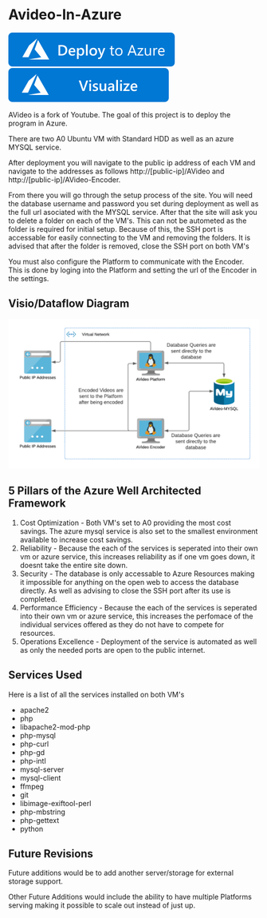 # Avideo-In-Azure
[![Deploy To Azure](https://raw.githubusercontent.com/Azure/azure-quickstart-templates/master/1-CONTRIBUTION-GUIDE/images/deploytoazure.svg?sanitize=true)](https://portal.azure.com/#create/Microsoft.Template/uri/https%3A%2F%2Fraw.githubusercontent.com%2Fccook45%2FAvideo-In-Azure%2Fmain%2Ftemplate.json)
[![Visualize](https://raw.githubusercontent.com/Azure/azure-quickstart-templates/master/1-CONTRIBUTION-GUIDE/images/visualizebutton.svg?sanitize=true)](http://armviz.io/#/?load=https%3A%2F%2Fraw.githubusercontent.com%2Fccook45%2FAvideo-In-Azure%2Fmain%2Ftemplate.json)

AVideo is a fork of Youtube. The goal of this project is to deploy the program in Azure.

There are two A0 Ubuntu VM with Standard HDD as well as an azure MYSQL service.

After deployment you will navigate to the public ip address of each VM and navigate to the addresses as follows http://[public-ip]/AVideo and http://[public-ip]/AVideo-Encoder.

From there you will go through the setup process of the site. You will need the database username and password you set during deployment as well as the full url asociated with the MYSQL service. After that the site will ask you to delete a folder on each of the VM's. This can not be autometed as the folder is required for initial setup. Because of this, the SSH port is accessable for easily connecting to the VM and removing the folders. It is advised that after the folder is removed, close the SSH port on both VM's

You must also configure the Platform to communicate with the Encoder. This is done by loging into the Platform and setting the url of the Encoder in the settings.

## Visio/Dataflow Diagram
![](Dataflow.png)

## 5 Pillars of the Azure Well Architected Framework
1. Cost Optimization - Both VM's set to A0 providing the most cost savings. The azure mysql service is also set to the smallest environment available to increase cost savings.
2. Reliability - Because the each of the services is seperated into their own vm or azure service, this increases reliability as if one vm goes down, it doesnt take the entire site down.
3. Security - The database is only accessable to Azure Resources making it impossible for anything on the open web to access the database directly. As well as advising to close the SSH port after its use is completed.
4. Performance Efficiency - Because the each of the services is seperated into their own vm or azure service, this increases the perfomace of the individual services offered as they do not have to compete for resources.
5. Operations Excellence - Deployment of the service is automated as well as only the needed ports are open to the public internet.

## Services Used
Here is a list of all the services installed on both VM's
- apache2 
- php 
- libapache2-mod-php 
- php-mysql 
- php-curl 
- php-gd 
- php-intl 
- mysql-server 
- mysql-client 
- ffmpeg 
- git 
- libimage-exiftool-perl 
- php-mbstring 
- php-gettext 
- python

## Future Revisions
Future additions would be to add another server/storage for external storage support.

Other Future Additions would include the ability to have multiple Platforms serving making it possible to scale out instead of just up.